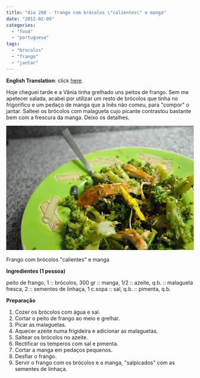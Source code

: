 ```yaml
---
title: "dia 280 - frango com brócolos \"calientes\" e manga"
date: "2012-02-09"
categories: 
  - "food"
  - "portuguese"
tags: 
  - "brocolos"
  - "frango"
  - "jantar"
---
```


**English Translation**: click [here](http://translate.google.pt/translate?hl=pt-PT&sl=pt&tl=en&u=http%3A%2F%2Fblog.cozinhadecaverna.com%2F2012%2F02%2Fdia-280-frango-com-brocolos-calientes-e.html%3Fv%3D0).  
  
Hoje cheguei tarde e a Vânia tinha grelhado uns peitos de frango. Sem me apetecer salada, acabei por utilizar um resto de brócolos que tinha no frigorifico e um pedaço de manga que a Inês não comeu, para "compor" o jantar. Salteei os brócolos com malagueta cujo picante contrastou bastante bem com a frescura da manga. Deixo os detalhes.  

  

[![](images/CC+11.jpg)](http://1.bp.blogspot.com/-ntcFLBb2iYE/TzRJR65IkgI/AAAAAAAAEtM/EeHner8Tf9A/s1600/CC+11.jpg)

  

  

Frango com brócolos "calientes" e manga

**Ingredientes (1 pessoa)**

peito de frango, 1 :: brócolos, 300 gr :: manga, 1/2 :: azeite, q.b. :: malagueta fresca, 2 :: sementes de linhaça, 1 c.sopa :: sal, q.b. :: pimenta, q.b.

  

**Preparação**

1. Cozer os brócolos com água e sal.
2. Cortar o peito de frango ao meio e grelhar.
3. Picar as malaguetas.
4. Aquecer azeite numa frigideira e adicionar as malaguetas.
5. Saltear os brócolos no azeite.
6. Rectificar os temperos com sal e pimenta.
7. Cortar a manga em pedaços pequenos.
8. Desfiar o frango.
9. Servir o frango com os brócolos e a manga, "salpicados" com as sementes de linhaça.

